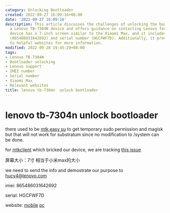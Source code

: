 ```yaml
---
category: Unlocking Bootloader
created: 2022-09-27 16:09:16+08:00
date: '2022-09-27 16:09:16'
description: This article discusses the challenges of unlocking the bootloader on
  a Lenovo TB-7304N device and offers guidance on contacting Lenovo for support. The
  device has a 7-inch screen similar to the Xiaomi Max, and it includes an IMEI number
  (865486031642692) and serial number (HGCFWF7D). Additionally, it provides links
  to helpful websites for more information.
modified: 2022-09-28 19:45:29+08:00
tags:
- Lenovo TB-7304N
- Bootloader unlocking
- Lenovo support
- IMEI number
- Serial number
- Xiaomi Max
- Relevant websites
title: lenovo tb-7304n  unlock bootloader
---
```


# lenovo tb-7304n  unlock bootloader

there used to be [mtk easy su](https://github.com/JunioJsv/mtk-easy-su) to get temporary sudo permission and magisk but that will not work for substratum since no modification to /system can be done.

for [mtkclient](https://github.com/bkerler/mtkclient) which bricked our device, we are tracking [this issue](https://github.com/bkerler/mtkclient/issues/494)

屏幕大小：7寸 相当于小米max的大小

we need to send the info and demostrate our purpose to hucy4@lenovo.com

imei:
865486031642692

serial:
HGCFWF7D

website:
[mobile](https://m.zui.com/iunlock)
[pc](https://www.zui.com/iunlock)
